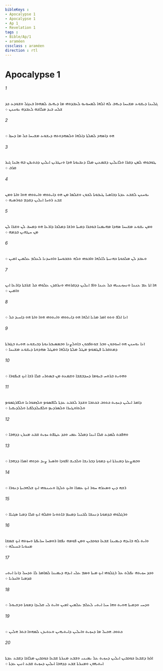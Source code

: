 ```yaml
---
bibleKeys : 
- Apocalypse 1
- Apocalypse 1
- Ap 1
- Revelation 1
tags : 
- Bible/Ap/1
- araméen
cssclass : araméen
direction : rtl
---
```


# Apocalypse 1

###### 1
ܓܠܝܢܐ ܕܝܫܘܥ ܡܫܝܚܐ ܕܝܗܒ ܠܗ ܐܠܗܐ ܠܡܚܘܝܘ ܠܥܒܕܘܗܝ ܡܐ ܕܝܗܝܒ ܠܡܗܘܐ ܒܥܓܠ ܘܫܘܕܥ ܟܕ ܫܠܚ ܒܝܕ ܡܠܐܟܗ ܠܥܒܕܗ ܝܘܚܢܢ ܀
###### 2
ܗܘ ܕܐܤܗܕ ܠܡܠܬܐ ܕܐܠܗܐ ܘܠܤܗܕܘܬܗ ܕܝܫܘܥ ܡܫܝܚܐ ܟܠ ܡܐ ܕܚܙܐ ܀
###### 3
ܛܘܒܘܗܝ ܠܡܢ ܕܩܪܐ ܘܠܐܝܠܝܢ ܕܫܡܥܝܢ ܡܠܐ ܕܢܒܝܘܬܐ ܗܕܐ ܘܢܛܪܝܢ ܐܝܠܝܢ ܕܟܬܝܒܢ ܒܗ ܙܒܢܐ ܓܝܪ ܩܪܒ ܀
###### 4
ܝܘܚܢܢ ܠܫܒܥ ܥܕܬܐ ܕܒܐܤܝܐ ܛܝܒܘܬܐ ܠܟܘܢ ܘܫܠܡܐ ܡܢ ܗܘ ܕܐܝܬܘܗܝ ܘܐܝܬܘܗܝ ܗܘܐ ܘܐܬܐ ܘܡܢ ܫܒܥ ܪܘܚܐ ܐܝܠܝܢ ܕܩܕܡ ܟܘܪܤܝܗ ܀
###### 5
ܘܡܢ ܝܫܘܥ ܡܫܝܚܐ ܤܗܕܐ ܡܗܝܡܢܐ ܒܘܟܪܐ ܕܡܝܬܐ ܘܪܫܐ ܕܡܠܟܐ ܕܐܪܥܐ ܗܘ ܕܡܚܒ ܠܢ ܘܫܪܐ ܠܢ ܡܢ ܚܛܗܝܢ ܒܕܡܗ ܀
###### 6
ܘܥܒܕ ܠܢ ܡܠܟܘܬܐ ܟܗܢܝܬܐ ܠܐܠܗܐ ܘܐܒܘܗܝ ܘܠܗ ܬܫܒܘܚܬܐ ܘܐܘܚܕܢܐ ܠܥܠܡ ܥܠܡܝܢ ܐܡܝܢ ܀
###### 7
ܗܐ ܐܬܐ ܥܡ ܥܢܢܐ ܘܢܚܙܝܢܝܗܝ ܟܠ ܥܝܢܐ ܘܐܦ ܐܝܠܝܢ ܕܕܩܪܘܗܝ ܘܢܪܩܕܢ ܥܠܘܗܝ ܟܠ ܫܪܒܬܐ ܕܐܪܥܐ ܐܝܢ ܘܐܡܝܢ ܀
###### 8
ܐܢܐ ܐܠܦ ܘܬܘ ܐܡܪ ܡܪܝܐ ܐܠܗܐ ܗܘ ܕܐܝܬܘܗܝ ܘܐܝܬܘܗܝ ܗܘܐ ܘܐܬܐ ܗܘ ܕܐܚܝܕ ܟܠ ܀
###### 9
ܐܢܐ ܝܘܚܢܢ ܗܘ ܐܚܘܟܘܢ ܘܒܪ ܫܘܬܦܟܘܢ ܒܐܘܠܨܢܐ ܘܒܡܤܝܒܪܢܘܬܐ ܕܒܝܫܘܥ ܗܘܝܬ ܒܓܙܪܬܐ ܕܡܬܩܪܝܐ ܦܛܡܘܤ ܡܛܠ ܡܠܬܐ ܕܐܠܗܐ ܘܡܛܠ ܤܗܕܘܬܐ ܕܝܫܘܥ ܡܫܝܚܐ ܀
###### 10
ܘܗܘܝܬ ܒܪܘܚ ܒܝܘܡܐ ܕܚܕܒܫܒܐ ܘܫܡܥܬ ܡܢ ܒܤܬܪܝ ܩܠܐ ܪܒܐ ܐܝܟ ܫܝܦܘܪܐ ܀
###### 11
ܕܐܡܪ ܐܝܠܝܢ ܕܚܙܝܬ ܟܬܘܒ ܒܟܬܒܐ ܘܫܕܪ ܠܫܒܥ ܥܕܬܐ ܠܐܦܤܘܤ ܘܠܙܡܘܪܢܐ ܘܠܦܪܓܡܘܤ ܘܠܬܐܘܛܝܪܐ ܘܠܤܪܕܝܤ ܘܠܦܝܠܕܠܦܝܐ ܘܠܠܕܝܩܝܐ ܀
###### 12
ܘܗܦܟܬ ܠܡܕܥ ܩܠܐ ܐܝܢܐ ܕܡܠܠ ܥܡܝ ܘܟܕ ܥܛܦܬ ܚܙܝܬ ܫܒܥ ܡܢܪܢ ܕܕܗܒܐ ܀
###### 13
ܘܒܡܨܥܬܐ ܕܡܢܪܬܐ ܐܝܟ ܕܡܘܬܐ ܕܒܪܢܫܐ ܘܠܒܝܫ ܐܦܘܕܐ ܘܐܤܝܪ ܨܝܕ ܬܕܘܗܝ ܐܤܪܐ ܕܕܗܒܐ ܀
###### 14
ܪܫܗ ܕܝܢ ܘܤܥܪܗ ܚܘܪ ܐܝܟ ܥܡܪܐ ܘܐܝܟ ܬܠܓܐ ܘܥܝܢܘܗܝ ܐܝܟ ܫܠܗܒܝܬܐ ܕܢܘܪܐ ܀
###### 15
ܘܪܓܠܘܗܝ ܒܕܡܘܬܐ ܕܢܚܫܐ ܠܒܢܝܐ ܕܡܚܡ ܒܐܬܘܢܐ ܘܩܠܗ ܐܝܟ ܩܠܐ ܕܡܝܐ ܤܓܝܐܐ ܀
###### 16
ܘܐܝܬ ܠܗ ܒܐܝܕܗ ܕܝܡܝܢܐ ܫܒܥܐ ܟܘܟܒܝܢ ܘܡܢ ܦܘܡܗ ܢܦܩܐ ܪܘܡܚܐ ܚܪܝܦܬܐ ܘܚܙܬܗ ܐܝܟ ܫܡܫܐ ܡܚܘܝܐ ܒܚܝܠܗ ܀
###### 17
ܘܟܕ ܚܙܝܬܗ ܢܦܠܬ ܥܠ ܪܓܠܘܗܝ ܐܝܟ ܡܝܬܐ ܘܤܡ ܥܠܝ ܐܝܕܗ ܕܝܡܝܢܐ ܠܡܐܡܪ ܠܐ ܬܕܚܠ ܕܐܢܐ ܐܝܬܝ ܩܕܡܝܐ ܘܐܚܪܝܐ ܀
###### 18
ܘܕܚܝ ܘܕܡܝܬܐ ܗܘܝܬ ܘܗܐ ܚܝܐ ܐܝܬܝ ܠܥܠܡ ܥܠܡܝܢ ܐܡܝܢ ܘܐܝܬ ܠܝ ܩܠܝܕܐ ܕܡܘܬܐ ܘܕܫܝܘܠ ܀
###### 19
ܟܬܘܒ ܗܟܝܠ ܡܐ ܕܚܙܝܬ ܘܐܝܠܝܢ ܕܐܝܬܝܗܝܢ ܘܥܬܝܕܢ ܠܡܗܘܐ ܒܬܪ ܗܠܝܢ ܀
###### 20
ܐܪܙܐ ܕܫܒܥܐ ܟܘܟܒܝܢ ܐܝܠܝܢ ܕܚܙܝܬ ܥܠ ܝܡܝܢܝ ܘܫܒܥ ܡܢܪܬܐ ܫܒܥܐ ܟܘܟܒܝܢ ܡܠܐܟܐ ܕܫܒܥ ܥܕܬܐ ܐܝܬܝܗܘܢ ܘܡܢܪܬܐ ܫܒܥ ܕܕܗܒܐ ܐܝܠܝܢ ܕܚܙܝܬ ܫܒܥ ܐܢܝܢ ܥܕܬܐ ܀
